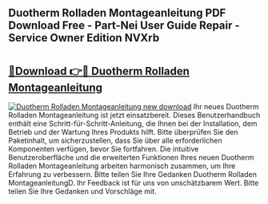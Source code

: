 ## Duotherm Rolladen Montageanleitung PDF Download Free - Part-Nei User Guide Repair - Service Owner Edition NVXrb

# <h2><a href="http://df7a4t.blite.top/?on=Duotherm+Rolladen+Montageanleitung">🔗Download 👉🔴 Duotherm Rolladen Montageanleitung</a></h2>

[![Duotherm Rolladen Montageanleitung new download](https://i.imgur.com/lujVjoI.png)](http://df7a4t.blite.top/?on=Duotherm+Rolladen+Montageanleitung)
Ihr neues Duotherm Rolladen Montageanleitung ist jetzt einsatzbereit. Dieses Benutzerhandbuch enthält eine Schritt-für-Schritt-Anleitung, die Ihnen bei der Installation, dem Betrieb und der Wartung Ihres Produkts hilft. Bitte überprüfen Sie den Paketinhalt, um sicherzustellen, dass Sie über alle erforderlichen Komponenten verfügen, bevor Sie fortfahren. Die intuitive Benutzeroberfläche und die erweiterten Funktionen Ihres neuen Duotherm Rolladen Montageanleitung arbeiten harmonisch zusammen, um Ihre Erfahrung zu verbessern. Bitte teilen Sie Ihre Gedanken Duotherm Rolladen MontageanleitungD. Ihr Feedback ist für uns von unschätzbarem Wert. Bitte teilen Sie Ihre Gedanken und Vorschläge mit.

